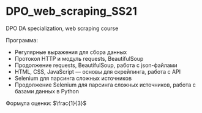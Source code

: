 # DPO_web_scraping_SS21
DPO DA specialization, web scraping course

Программа:

* Регулярные выражения для сбора данных
* Протокол HTTP и модуль requests, BeautifulSoup
* Продолжение requests, BeautifulSoup, работа с json-файлами
* HTML, CSS, JavaScript — основы для скрейпинга, работа с API
* Selenium для парсинга сложных источников
* Продолжение Selenium для парсинга сложных источников, работа с базами данных в Python

Формула оценки: $\frac{1}{3}$
